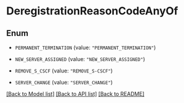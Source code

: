 # DeregistrationReasonCodeAnyOf

## Enum


* `PERMANENT_TERMINATION` (value: `"PERMANENT_TERMINATION"`)

* `NEW_SERVER_ASSIGNED` (value: `"NEW_SERVER_ASSIGNED"`)

* `REMOVE_S_CSCF` (value: `"REMOVE_S-CSCF"`)

* `SERVER_CHANGE` (value: `"SERVER_CHANGE"`)


[[Back to Model list]](../README.md#documentation-for-models) [[Back to API list]](../README.md#documentation-for-api-endpoints) [[Back to README]](../README.md)



